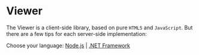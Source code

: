 # Viewer

The Viewer is a client-side library, based on pure `HTML5` and `JavaScript`. But there are a few tips for each server-side implementation: 

Choose your language: [Node.js](viewer/3legged/nodejs) | [.NET Framework](viewer/3legged/net)

